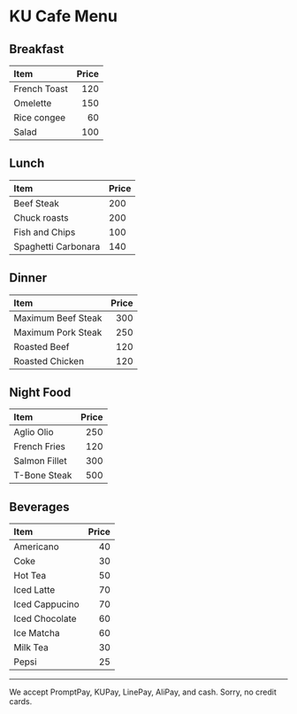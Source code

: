 # KU Cafe Menu


## Breakfast


| Item                                   | Price |
|:---------------------------------------|------:|
| French Toast                          |  120  |
| Omelette                              |  150  |
| Rice congee                           |  60   |
| Salad                                 |  100  | 


## Lunch 

| Item      | Price   |
|:-----------|--------|
| Beef Steak | 200 |
| Chuck roasts  | 200 |
| Fish and Chips| 100 |
| Spaghetti Carbonara| 140 |

    
## Dinner
   
| Item | Price |
|:------------------| -----:|
| Maximum Beef Steak | 300 |
| Maximum Pork Steak | 250 |
| Roasted Beef       | 120 |
| Roasted Chicken    | 120 |


## Night Food
| Item                                   | Price |
|:---------------------------------------|------:|
| Aglio Olio                             |  250  | 
| French Fries                           |  120  |
| Salmon Fillet                          |  300  |
| T-Bone Steak                           |  500  |

## Beverages
 Item               | Price |
|:------------------|-----:|
| Americano         | 40  |
| Coke              | 30  |
| Hot Tea           | 50  |
| Iced Latte        | 70  |
| Iced Cappucino    | 70  |
| Iced Chocolate    | 60  |
| Ice Matcha        | 60  |
| Milk Tea          | 30  |
| Pepsi             | 25  |



---

We accept PromptPay, KUPay, LinePay, AliPay, and cash. Sorry, no credit cards.
